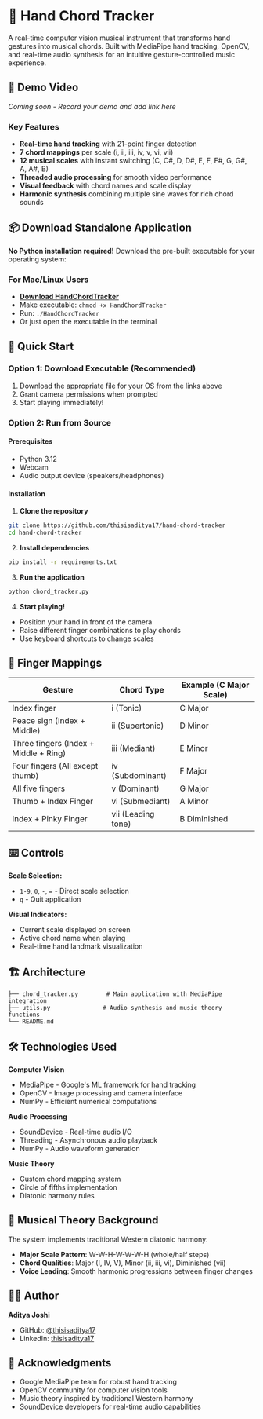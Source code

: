 # 🎵 Hand Chord Tracker

A real-time computer vision musical instrument that transforms hand gestures into musical chords. Built with MediaPipe hand tracking, OpenCV, and real-time audio synthesis for an intuitive gesture-controlled music experience.

## 📂 Demo Video
*Coming soon - Record your demo and add link here*

### Key Features

- **Real-time hand tracking** with 21-point finger detection
- **7 chord mappings** per scale (i, ii, iii, iv, v, vi, vii)
- **12 musical scales** with instant switching (C, C#, D, D#, E, F, F#, G, G#, A, A#, B)
- **Threaded audio processing** for smooth video performance
- **Visual feedback** with chord names and scale display
- **Harmonic synthesis** combining multiple sine waves for rich chord sounds

## 📦 Download Standalone Application

**No Python installation required!** Download the pre-built executable for your operating system:

### For Mac/Linux Users
- **[Download HandChordTracker](https://github.com/thisisaditya17/hand-chord-tracker/releases/latest/download/HandChordTracker)** 
- Make executable: `chmod +x HandChordTracker`
- Run: `./HandChordTracker`
- Or just open the executable in the terminal

## 🚀 Quick Start

### Option 1: Download Executable (Recommended)
1. Download the appropriate file for your OS from the links above
2. Grant camera permissions when prompted
3. Start playing immediately!

### Option 2: Run from Source

#### Prerequisites
- Python 3.12
- Webcam
- Audio output device (speakers/headphones)

#### Installation

1. **Clone the repository**
```bash
git clone https://github.com/thisisaditya17/hand-chord-tracker
cd hand-chord-tracker
```

2. **Install dependencies**
```bash
pip install -r requirements.txt
```

3. **Run the application**
```bash
python chord_tracker.py
```

4. **Start playing!**
- Position your hand in front of the camera
- Raise different finger combinations to play chords
- Use keyboard shortcuts to change scales

## 🎹 Finger Mappings

| Gesture | Chord Type | Example (C Major Scale) |
|---------|------------|-------------------------|
| Index finger | i (Tonic) | C Major |
| Peace sign (Index + Middle) | ii (Supertonic) | D Minor |
| Three fingers (Index + Middle + Ring) | iii (Mediant) | E Minor |
| Four fingers (All except thumb) | iv (Subdominant) | F Major |
| All five fingers | v (Dominant) | G Major |
| Thumb + Index Finger | vi (Submediant) | A Minor |
| Index + Pinky Finger | vii (Leading tone) | B Diminished |

## ⌨️ Controls

**Scale Selection:**
- `1-9`, `0`, `-`, `=` - Direct scale selection
- `q` - Quit application

**Visual Indicators:**
- Current scale displayed on screen
- Active chord name when playing
- Real-time hand landmark visualization

## 🏗️ Architecture

```
├── chord_tracker.py        # Main application with MediaPipe integration
├── utils.py               # Audio synthesis and music theory functions
└── README.md
```

## 🛠️ Technologies Used

**Computer Vision**
- MediaPipe - Google's ML framework for hand tracking
- OpenCV - Image processing and camera interface
- NumPy - Efficient numerical computations

**Audio Processing**
- SoundDevice - Real-time audio I/O
- Threading - Asynchronous audio playback
- NumPy - Audio waveform generation

**Music Theory**
- Custom chord mapping system
- Circle of fifths implementation
- Diatonic harmony rules

## 🎵 Musical Theory Background

The system implements traditional Western diatonic harmony:
- **Major Scale Pattern**: W-W-H-W-W-W-H (whole/half steps)
- **Chord Qualities**: Major (I, IV, V), Minor (ii, iii, vi), Diminished (vii)
- **Voice Leading**: Smooth harmonic progressions between finger changes

## 👨‍💻 Author

**Aditya Joshi**
- GitHub: [@thisisaditya17](https://github.com/thisisaditya17)
- LinkedIn: [thisisaditya17](https://linkedin.com/in/thisisaditya17)

## 🙏 Acknowledgments

- Google MediaPipe team for robust hand tracking
- OpenCV community for computer vision tools
- Music theory inspired by traditional Western harmony
- SoundDevice developers for real-time audio capabilities
